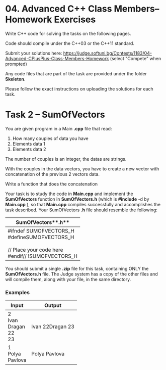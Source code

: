 # 04. Advanced C++ Class Members– Homework Exercises

Write C++ code for solving the tasks on the following pages.

Code should compile under the C++03 or the C++11 standard.

Submit your solutions here: https://judge.softuni.bg/Contests/1183/04-Advanced-CPlusPlus-Class-Members-Homework (select &quot;Compete&quot; when prompted)

Any code files that are part of the task are provided under the folder **Skeleton**.

Please follow the exact instructions on uploading the solutions for each task.

# Task 2 – SumOfVectors

You are given program in a Main **.cpp** file that read:

1. How many couples of data you have
2. Elements data 1
3. Elements data 2

The number of couples is an integer, the datas are strings.

With the couples in the data vectors, you have to create a new vector with concatenation of the previous 2 vectors data.

Write a function that does the concatenation

Your task is to study the code in **Main.cpp** and implement the **SumOfVectors** function  in **SumOfVectors.h** (which is **#include** -d by **Main.cpp** ), so that **Main.cpp** compiles successfully and accomplishes the task described. Your SumOfVectors **.h** file should resemble the following:

| **SumOfVectors****.h** |
| --- |
| #ifndef SUMOFVECTORS\_H<br>#defineSUMOFVECTORS\_H<br><br>// Place your code here<br>#endif// !SUMOFVECTORS\_H |

You should submit a single **.zip** file for this task, containing ONLY the **SumOfVectors.h** file. The Judge system has a copy of the other files and will compile them, along with your file, in the same directory.

### Examples

| **Input** | **Output** |
| --- | --- |
| 2<br>Ivan<br>Dragan<br>22<br>23 | Ivan 22Dragan 23 |
| 1<br>Polya<br>Pavlova | Polya Pavlova |
